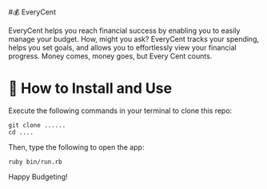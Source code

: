 
#💰 EveryCent 

EveryCent helps you reach financial success by enabling you to easily manage your budget. How, might you ask? EveryCent tracks your spending, helps you set goals, and allows you to effortlessly view your financial progress. Money comes, money goes, but Every Cent counts. 

# 👀 How to Install and Use 

Execute the following commands in your terminal to clone this repo:
```
git clone ......
cd ....
```
Then, type the following to open the app:

```
ruby bin/run.rb

```

Happy Budgeting!

